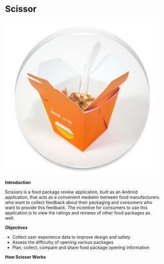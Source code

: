 # Scissor
![App Logo](https://github.com/yelinag/scissor/blob/master/new_logo-web.png?raw=true)

**Introduction**

Scissors is a food package review application, built as an Android application, 
that acts as a convenient mediator between food manufacturers who want to collect feedback 
about their packaging and consumers who want to provide this feedback. 
The incentive for consumers to use this application is to view the ratings and reviews of other food packages as well.

**Objectives**

 * Collect user experience data to improve design and safety
 * Assess the difficulty of opening various packages
 * Plan, collect, compare and share food package opening information
 
 **How Scissor Works**
 
